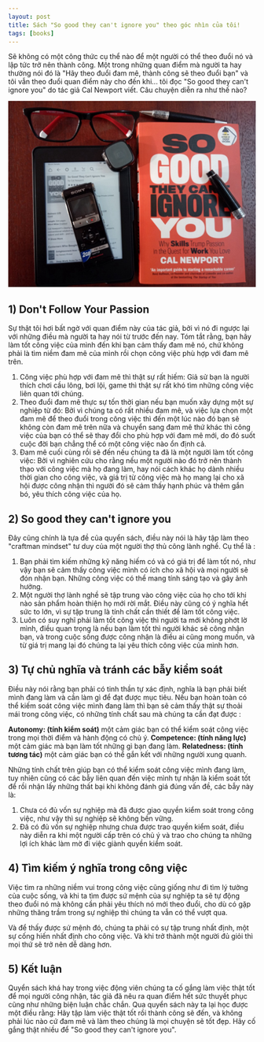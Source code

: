 ```yaml
---
layout: post
title: Sách "So good they can't ignore you" theo góc nhìn của tôi!
tags: [books]
---
```




Sẽ không có một công thức cụ thể nào để một người có thể theo đuổi nó và lập tức trở nên thành công. Một trong những quan điểm mà người ta hay thường nói đó là "Hãy theo đuổi đam mê, thành công sẽ theo đuổi bạn" và tôi vẫn theo đuổi quan điểm này cho đến khi... tôi đọc "So good they can't ignore you" do tác giả Cal Newport viết. Câu chuyện diễn ra như thế nào?

![](/img/Mar_2019/so_good_they_.jpeg)

## 1) Don't Follow Your Passion

Sự thật tôi hơi bất ngờ với quan điểm này của tác giả, bởi vì nó đi ngược lại với những điều mà người ta hay nói từ trước đến nay. Tóm tắt rằng, bạn hãy làm tốt công việc của mình đến khi bạn cảm thấy đam mê nó, chứ không phải là tìm niềm đam mê của mình rồi chọn công việc phù hợp với đam mê trên.

1. Công việc phù hợp với đam mê thì thật sự rất hiếm: Giả sử bạn là người thích chơi cầu lông, bơi lội, game thì thật sự rất khó tìm những công việc liên quan tới chúng.
2. Theo đuổi đam mê thực sự tốn thời gian nếu bạn muốn xây dựng một sự nghiệp từ đó: Bởi vì chúng ta có rất nhiều đam mê, và việc lựa chọn một đam mê để theo đuổi trong công việc thì đến một lúc nào đó bạn sẽ không còn đam mê trên nữa và chuyển sang đam mê thứ khác thì công việc của bạn có thể sẽ thay đổi cho phù hợp với đam mê mới, do đó suốt cuộc đời bạn chẳng thể có một công việc nào ổn định cả.
3. Đam mê cuối cùng rồi sẽ đến nếu chúng ta đã là một người làm tốt công việc: Bởi vì nghiên cứu cho rằng nếu một người nào đó trở nên thành thạo với công việc mà họ đang làm, hay nói cách khác họ dành nhiều thời gian cho công việc, và giá trị từ công việc mà họ mang lại cho xã hội được công nhận thì người đó sẽ cảm thấy hạnh phúc và thêm gắn bó, yêu thích công việc của họ.

## 2) So good they can't ignore you

Đây cũng chính là tựa đề của quyển sách, điều này nói là hãy tập làm theo "craftman mindset" tư duy của một người thợ thủ công lành nghề. Cụ thể là :

1. Bạn phải tìm kiếm những kỹ năng hiếm có và có giá trị để làm tốt nó, như vậy bạn sẽ cảm thấy công việc mình có ích cho xã hội và mọi người sẽ đón nhận bạn. Những công việc có thể mang tính sáng tạo và gây ảnh hưởng.
2. Một người thợ lành nghề sẽ tập trung vào công việc của họ cho tới khi nào sản phẩm hoàn thiện họ mới rời mắt. Điều này cũng có ý nghĩa hết sức to lớn, vì sự tập trung là tính chất cần thiết để làm tốt công việc.
3. Luôn có suy nghĩ phải làm tốt công việc thì người ta mới không phớt lờ mình, điều quan trọng là nếu bạn làm tốt thì người khác sẽ công nhận bạn, và trong cuộc sống được công nhận là điều ai cũng mong muốn, và từ giá trị mang lại đó chúng ta lại yêu thích công việc của mình hơn.

## 3) Tự chủ nghĩa và tránh các bẫy kiểm soát

Điều này nói rằng bạn phải có tinh thần tự xác định, nghĩa là bạn phải biết mình đang làm và cần làm gì để đạt được mục tiêu. Nếu bạn hoàn toàn có thể kiếm soát công việc mình đang làm thì bạn sẽ cảm thấy thật sự thoải mái trong công việc, có những tính chất sau mà chúng ta cần đạt được :

**Autonomy: (tính kiểm soát)** một cảm giác bạn có thể kiểm soát công việc trong mọi thời điểm và hành động có chủ ý.
**Competence: (tính năng lực)** một cảm giác mà bạn làm tốt những gì bạn đang làm.
**Relatedness: (tính tương tác)** một cảm giác bạn có thể gắn kết với những người xung quanh.

Những tính chất trên giúp bạn có thể kiểm soát công việc mình đang làm, tuy nhiên cũng có các bẫy liên quan đến việc mình tự nhận là kiểm soát tốt để rồi nhận lấy những thất bại khi không đánh giá đúng vấn đề, các bẫy này là:

1. Chưa có đủ vốn sự nghiệp mà đã được giao quyền kiểm soát trong công việc, như vậy thì sự nghiệp sẽ không bền vững.
2. Đã có đủ vốn sự nghiệp nhưng chưa được trao quyền kiểm soát, điều này diễn ra khi một người cấp trên có chủ ý và trao cho chúng ta những lợi ích khác làm mờ đi việc giành quyền kiểm soát.

## 4) Tìm kiếm ý nghĩa trong công việc

Việc tìm ra những niềm vui trong công việc cũng giống như đi tìm lý tưởng của cuộc sống, và khi ta tìm được sứ mệnh của sự nghiệp ta sẽ tự động theo đuổi nó mà không cần phải yêu thích nó mới theo đuổi, cho dù có gặp những thăng trầm trong sự nghiệp thì chúng ta vẫn có thể vượt qua.

Và để thấy được sứ mệnh đó, chúng ta phải có sự tập trung nhất định, một sự cống hiến nhất định cho công việc. Và khi trở thành một người đủ giỏi thì mọi thứ sẽ trở nên dễ dàng hơn.

## 5) Kết luận

Quyển sách khá hay trong việc động viên chúng ta cố gắng làm việc thật tốt để mọi người công nhận, tác giả đã nêu ra quan điểm hết sức thuyết phục cũng như những biện luận chắc chắn. Qua quyển sách này ta lại học được một điều rằng: Hãy tập làm việc thật tốt rồi thành công sẽ đến, và không phải lúc nào cứ đam mê và làm theo chúng là mọi chuyện sẽ tốt đẹp. Hãy cố gắng thật nhiều để "So good they can't ignore you".
